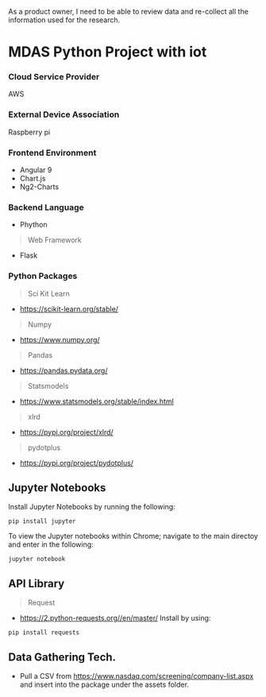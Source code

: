 As a product owner, I need to be able to review data and re-collect all the
information used for the research.

# MDAS Python Project with iot 

### Cloud Service Provider
AWS

### External Device Association
Raspberry pi 

### Frontend Environment
- Angular 9
- Chart.js
- Ng2-Charts

### Backend Language
- Phython

> Web Framework
- Flask

### Python Packages
> Sci Kit Learn
- https://scikit-learn.org/stable/
> Numpy
- https://www.numpy.org/
> Pandas
- https://pandas.pydata.org/
> Statsmodels
- https://www.statsmodels.org/stable/index.html
> xlrd
- https://pypi.org/project/xlrd/
> pydotplus
- https://pypi.org/project/pydotplus/

## Jupyter Notebooks
Install Jupyter Notebooks by running the following:
```
pip install jupyter 
```

To view the Jupyter notebooks within Chrome; navigate to the main directoy and enter in the following:
```
jupyter notebook
```
## API Library
> Request
- https://2.python-requests.org//en/master/
Install by using:
```
pip install requests
```

## Data Gathering Tech. 
- Pull a CSV from https://www.nasdaq.com/screening/company-list.aspx and insert into the package under the assets folder. 

